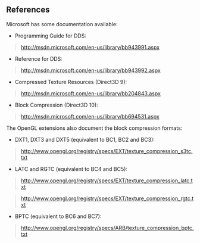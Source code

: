 ## References ##

Microsoft has some documentation available:

  * Programming Guide for DDS:
> http://msdn.microsoft.com/en-us/library/bb943991.aspx

  * Reference for DDS:
> http://msdn.microsoft.com/en-us/library/bb943992.aspx

  * Compressed Texture Resources (Direct3D 9):
> http://msdn.microsoft.com/en-us/library/bb204843.aspx

  * Block Compression (Direct3D 10):
> http://msdn.microsoft.com/en-us/library/bb694531.aspx

The OpenGL extensions also document the block compression formats:

  * DXT1, DXT3 and DXT5 (equivalent to BC1, BC2 and BC3):
> http://www.opengl.org/registry/specs/EXT/texture_compression_s3tc.txt

  * LATC and RGTC (equivalent to BC4 and BC5):
> http://www.opengl.org/registry/specs/EXT/texture_compression_latc.txt	<br>
<blockquote><a href='http://www.opengl.org/registry/specs/EXT/texture_compression_rgtc.txt'>http://www.opengl.org/registry/specs/EXT/texture_compression_rgtc.txt</a></blockquote>

<ul><li>BPTC (equivalent to BC6 and BC7):<br>
</li></ul><blockquote><a href='http://www.opengl.org/registry/specs/ARB/texture_compression_bptc.txt'>http://www.opengl.org/registry/specs/ARB/texture_compression_bptc.txt</a>
